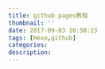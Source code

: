 ```yaml
---
title: github pages教程
thumbnail: ''
date: 2017-09-03 16:50:23
tags: [Hexo,github]
categories:
description:
---
```

